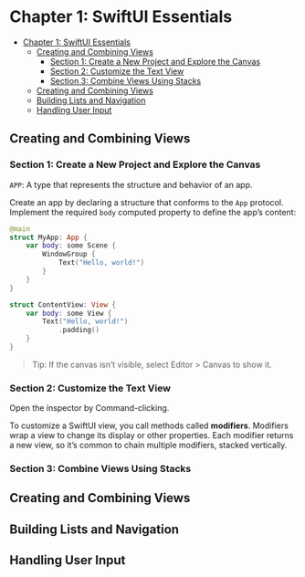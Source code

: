 # Chapter 1: SwiftUI Essentials

- [Chapter 1: SwiftUI Essentials](#chapter-1-swiftui-essentials)
  - [Creating and Combining Views](#creating-and-combining-views)
    - [Section 1: Create a New Project and Explore the Canvas](#section-1-create-a-new-project-and-explore-the-canvas)
    - [Section 2: Customize the Text View](#section-2-customize-the-text-view)
    - [Section 3: Combine Views Using Stacks](#section-3-combine-views-using-stacks)
  - [Creating and Combining Views](#creating-and-combining-views-1)
  - [Building Lists and Navigation](#building-lists-and-navigation)
  - [Handling User Input](#handling-user-input)

## Creating and Combining Views

### Section 1: Create a New Project and Explore the Canvas

`APP`: A type that represents the structure and behavior of an app.

Create an app by declaring a structure that conforms to the `App` protocol. Implement the required `body` computed property to define the app’s content:

```swift
@main
struct MyApp: App {
    var body: some Scene {
        WindowGroup {
            Text("Hello, world!")
        }
    }
}
```

```swift
struct ContentView: View {
    var body: some View {
        Text("Hello, world!")
            .padding()
    }
}
```

> Tip: If the canvas isn’t visible, select Editor > Canvas to show it.

### Section 2: Customize the Text View

Open the inspector by Command-clicking.

To customize a SwiftUI view, you call methods called **modifiers**. Modifiers wrap a view to change its display or other properties. Each modifier returns a new view, so it’s common to chain multiple modifiers, stacked vertically.

### Section 3: Combine Views Using Stacks

## Creating and Combining Views

## Building Lists and Navigation

## Handling User Input
